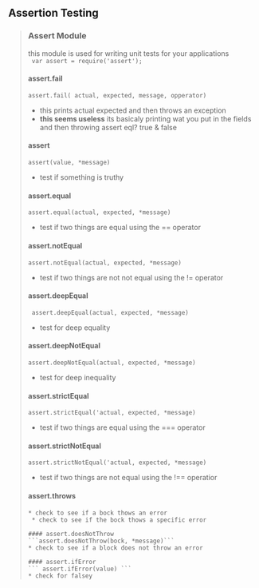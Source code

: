 ## Assertion Testing  

>### Assert  Module
>this module is used for writing unit tests for your applications  
>``` var assert = require('assert');```  
>
>#### assert.fail 
>```assert.fail( actual, expected, message, opperator)```
> * this prints actual expected and then throws an exception
>  * **this seems useless** its basicaly printing wat you put in the fields and then throwing assert eql? true & false
>
>#### assert  
>```assert(value, *message)```
> * test if something is truthy
>
>#### assert.equal  
>```assert.equal(actual, expected, *message)```
> * test if two things are equal using the == operator  
>
>#### assert.notEqual 
>```assert.notEqual(actual, expected, *message)```
> * test if two things are not not equal using the != operator
>
>#### assert.deepEqual  
>``` assert.deepEqual(actual, expected, *message)```
> * test for deep equality
>
>#### assert.deepNotEqual  
>```assert.deepNotEqual(actual, expected, *message)```
> * test for deep inequality
>
>#### assert.strictEqual  
>```assert.strictEqual('actual, expected, *message)```
> * test if two things are equal using the === operator
>
>#### assert.strictNotEqual  
>```assert.strictNotEqual('actual, expected, *message)```
> * test if two things are not equal using the !== operatior
>
>#### assert.throws  
>``` assert.throws(block, *error, *message)
> * check to see if a bock thows an error
>  * check to see if the bock thows a specific error
>
>#### assert.doesNotThrow  
>```assert.doesNotThrow(bock, *message)```
> * check to see if a block does not throw an error
>
>#### assert.ifError  
> ``` assert.ifError(value) ```  
> * check for falsey

 

